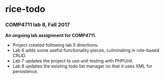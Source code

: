 # rice-todo
### COMP4711 lab 8, Fall 2017

**An ongoing lab assignment for COMP4711.**
- Project created following lab 5 directions. 
- Lab 6 adds some useful functionality pieces, culminating in role-based CRUD. 
- Lab 7 updates the project to use unit testing with PHPUnit.
- Lab 8 updates the existing todo list manager so that it uses XML for persistence.